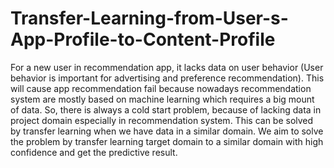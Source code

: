 # Transfer-Learning-from-User-s-App-Profile-to-Content-Profile
For a new user in recommendation app, it lacks data on user behavior (User behavior is important for advertising and preference recommendation).
This will cause app recommendation fail because nowadays recommendation system are mostly based on machine learning which requires a big mount of data. So, there is always a cold start problem, because of lacking data in project domain especially in recommendation system. This can be solved by transfer learning when we have data in a similar domain. We aim to solve the problem by transfer learning target domain to a similar domain with high confidence and get the predictive result.
